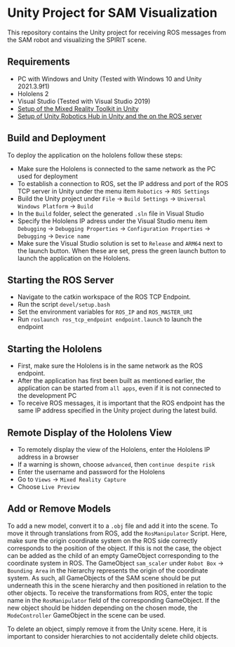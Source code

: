 # Unity Project for SAM Visualization
This repository contains the Unity project for receiving ROS messages from the SAM robot and visualizing the SPIRIT scene.
## Requirements
+ PC with Windows and Unity (Tested with Windows 10 and Unity 2021.3.9f1)
+ Hololens 2
+ Visual Studio (Tested with Visual Studio 2019)
+ [Setup of the Mixed Reality Toolkit in Unity](https://learn.microsoft.com/en-us/training/paths/beginner-hololens-2-tutorials/)
+ [Setup of Unity Robotics Hub in Unity and the on the ROS server](https://github.com/Unity-Technologies/Unity-Robotics-Hub/blob/main/tutorials/ros_unity_integration/setup.md)
## Build and Deployment
To deploy the application on the hololens follow these steps:
+ Make sure the Hololens is connected to the same network as the PC used for deployment
+ To establish a connection to ROS, set the IP address and port of the ROS TCP server in Unity under the menu item `Robotics` &rarr; `ROS Settings`
+ Build the Unity project under `File` &rarr; `Build Settings` &rarr; `Universal Windows Platform` &rarr; `Build`
+ In the `Build` folder, select the generated `.sln` file in Visual Studio
+ Specify the Hololens IP adress under the Visual Studio menu item `Debugging` &rarr; `Debugging Properties` &rarr; `Configuration Properties` &rarr; `Debugging` &rarr; `Device name`
+ Make sure the Visual Studio solution is set to `Release` and `ARM64` next to the launch button. When these are set, press the green launch button to launch the application on the Hololens.
## Starting the ROS Server
+ Navigate to the catkin workspace of the ROS TCP Endpoint.
+ Run the script `devel/setup.bash`
+ Set the environment variables for `ROS_IP` and `ROS_MASTER_URI`
+ Run `roslaunch ros_tcp_endpoint endpoint.launch` to launch the endpoint
## Starting the Hololens
+ First, make sure the Hololens is in the same network as the ROS endpoint.
+ After the application has first been built as mentioned earlier, the application can be started from `all apps`, even if it is not connected to the development PC
+ To receive ROS messages, it is important that the ROS endpoint has the same IP address specified in the Unity project during the latest build.
## Remote Display of the Hololens View
+ To remotely display the view of the Hololens, enter the Hololens IP address in a browser
+ If a warning is shown, choose `advanced`, then `continue despite risk`
+ Enter the username and password for the Hololens
+ Go to `Views` &rarr; `Mixed Reality Capture`
+ Choose `Live Preview`
## Add or Remove Models
To add a new model, convert it to a `.obj` file and add it into the scene. To move it through translations from ROS, add the `RosManipulator` Script. Here, make sure the origin coordinate system on the ROS side correctly corresponds to the position of the object. If this is not the case, the object can be added as the child of an empty GameObject corresponding to the coordinate system in ROS. The GameObject `sam_scaler` under `Robot Box` &rarr; `Bounding Area` in the hierarchy represents the origin of the coordinate system. As such, all GameObjects of the SAM scene should be put underneath this in the scene hierarchy and then positioned in relation to the other objects. To receive the transformations from ROS, enter the topic name in the `RosManipulator` field of the corresponding GameObject. If the new object should be hidden depending on the chosen mode, the `ModeController` GameObject in the scene can be used.

To delete an object, simply remove it from the Unity scene. Here, it is important to consider hierarchies to not accidentally delete child objects.
